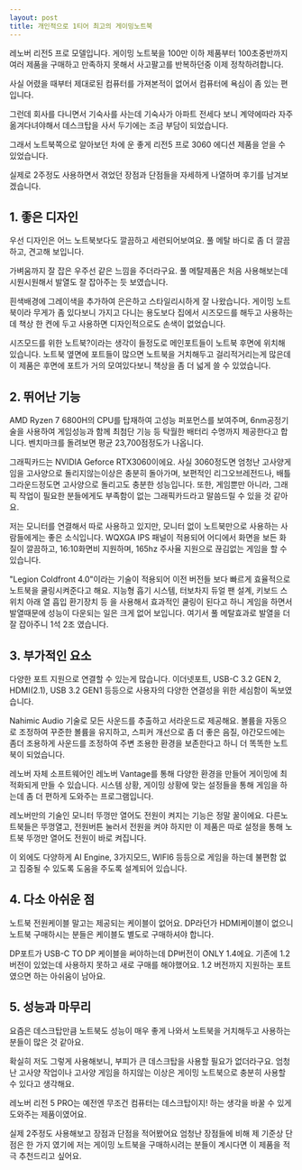 ```yaml
---
layout: post
title: 개인적으로 1티어 최고의 게이밍노트북
---
```


레노버 리전5 프로 모델입니다. 게이밍 노트북을 100만 이하 제품부터 100초중반까지 여러 제품을 구매하고 만족하지 못해서 사고팔고를 반복하던중 이제 정착하려합니다.

사실 어렸을 때부터 제대로된 컴퓨터를 가져본적이 없어서 컴퓨터에 욕심이 좀 있는 편입니다.

그런데 회사를 다니면서 기숙사를 사는데 기숙사가 아파트 전세다 보니 계약에따라 자주 옮겨다녀야해서 데스크탑을 사서 두기에는 조금 부담이 되었습니다.

그래서 노트북쪽으로 알아보던 차에 운 좋게 리전5 프로 3060 에디션 제품을 얻을 수 있었습니다.

실제로 2주정도 사용하면서 겪었던 장점과 단점들을 자세하게 나열하며 후기를 남겨보겠습니다.



<h2>1. 좋은 디자인</h2>
우선 디자인은 어느 노트북보다도 깔끔하고 세련되어보여요. 풀 메탈 바디로 좀 더 깔끔하고, 견고해 보입니다.

가벼움까지 잘 잡은 우주선 같은 느낌을 주더라구요. 풀 메탈제품은 처음 사용해보는데 시원시원해서 발열도 잘 잡아주는 듯 보였습니다.

흰색배경에 그레이색을 추가하여 은은하고 스타일리시하게 잘 나왔습니다. 게이밍 노트북이라 무게가 좀 있다보니 가지고 다니는 용도보다 집에서 시즈모드를 해두고 사용하는데 책상 한 켠에 두고 사용하면 디자인적으로도 손색이 없었습니다.

시즈모드를 위한 노트북?이라는 생각이 들정도로 메인포트들이 노트북 후면에 위치해 있습니다. 노트북 옆면에 포트들이 많으면 노트북을 거치해두고 걸리적거리는게 많은데 이 제품은 후면에 포트가 거의 모여있다보니 책상을 좀 더 넓게 쓸 수 있었습니다.



<h2>2. 뛰어난 기능</h2>
AMD Ryzen 7 6800H의 CPU를 탑재하여 고성능 퍼포먼스를 보여주며, 6nm공정기술을 사용하여 게임성능과 함께 최첨단 기능 등 탁월한 배터리 수명까지 제공한다고 합니다. 벤치마크를 돌려보면 평균 23,700점정도가 나옵니다.

그래픽카드는 NVIDIA Geforce RTX3060이에요. 사실 3060정도면 엄청난 고사양게임을 고사양으로 돌리지않는이상은 충분히 돌아가며, 보편적인 리그오브레전드나, 배틀그라운드정도면 고사양으로 돌리고도 충분한 성능입니다. 또한, 게임뿐만 아니라, 그래픽 작업이 필요한 분들에게도 부족함이 없는 그래픽카드라고 말씀드릴 수 있을 것 같아요.

저는 모니터를 연결해서 따로 사용하고 있지만, 모니터 없이 노트북만으로 사용하는 사람들에게는 좋은 소식입니다. WQXGA IPS 패널이 적용되어 어디에서 화면을 보든 화질이 깔끔하고, 16:10화면비 지원하며, 165hz 주사율 지원으로 끊김없는 게임을 할 수 있습니다.

"Legion Coldfront 4.0"이라는 기술이 적용되어 이전 버전들 보다 빠르게 효율적으로 노트북을 쿨링시켜준다고 해요. 지능형 흡기 시스템, 터보차지 듀얼 팬 설계, 키보드 스위치 아래 열 흡입 환기장치 등 을 사용해서 효과적인 쿨링이 된다고 하니 게임을 하면서 발열때문에 성능이 다운되는 일은 크게 없어 보입니다. 여기서 풀 메탈효과로 발열을 더 잘 잡아주니 1석 2조 였습니다.



<h2>3. 부가적인 요소</h2>
다양한 포트 지원으로 연결할 수 있는게 많습니다. 이더넷포트, USB-C 3.2 GEN 2, HDMI(2.1), USB 3.2 GEN1 등등으로 사용자의 다양한 연결성을 위한 세심함이 독보였습니다.

Nahimic Audio 기술로 모든 사운드를 추출하고 서라운드로 제공해요. 볼륨을 자동으로 조정하여 꾸준한 볼륨을 유지하고, 스피커 개선으로 좀 더 좋은 음질, 야간모드에는 좀더 조용하게 사운드를 조정하여 주변 조용한 환경을 보존한다고 하니 더 똑똑한 노트북이 되었습니다.

레노버 자체 소프트웨어인 레노버 Vantage를 통해 다양한 환경을 만들어 게이밍에 최적화되게 만들 수 있습니다.
시스템 상황, 게이밍 상황에 맞는 설정들을 통해 게임을 하는데 좀 더 편하게 도와주는 프로그램입니다.

레노버만의 기술인 모니터 뚜껑만 열어도 전원이 켜지는 기능은 정말 꿀이에요. 다른노트북들은 뚜껑열고, 전원버튼 눌러서 전원을 켜야 하지만 이 제품은 따로 설정을 통해 노트북 뚜껑만 열어도 전원이 바로 켜집니다.

이 외에도 다양하게 AI Engine, 3가지모드, WIFI6 등등으로 게임을 하는데 불편함 없고 집중될 수 있도록 도움을 주도록 설계되어 있습니다.




<h2>4. 다소 아쉬운 점</h2>
노트북 전원케이블 말고는 제공되는 케이블이 없어요. DP라던가 HDMI케이블이 없으니 노트북 구매하시는 분들은 케이블도 별도로 구매하셔야 합니다.

DP포트가 USB-C TO DP 케이블을 써야하는데 DP버전이 ONLY 1.4에요. 기존에 1.2버전이 있었는데 사용하지 못하고 새로 구매를 해야했어요. 1.2 버전까지 지원하는 포트였으면 하는 아쉬움이 남아요.




<h2>5. 성능과 마무리</h2>
요즘은 데스크탑만큼 노트북도 성능이 매우 좋게 나와서 노트북을 거치해두고 사용하는 분들이 많은 것 같아요.

확실히 저도 그렇게 사용해보니, 부피가 큰 데스크탑을 사용할 필요가 없더라구요. 엄청난 고사양 작업이나 고사양 게임을 하지않는 이상은 게이밍 노트북으로 충분히 사용할 수 있다고 생각해요.

레노버 리전 5 PRO는 예전엔 무조건 컴퓨터는 데스크탑이지! 하는 생각을 바꿀 수 있게 도와주는 제품이였어요.

실제 2주정도 사용해보고 장점과 단점을 적어봤어요 엄청난 장점들에 비해 제 기준상 단점은 한 가지 였기에 저는 게이밍 노트북을 구매하시려는 분들이 계시다면 이 제품을 적극 추천드리고 싶어요.
